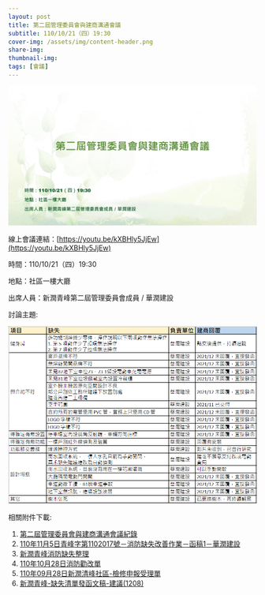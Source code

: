 ```yaml
---
layout: post
title: 第二屆管理委員會與建商溝通會議
subtitle: 110/10/21（四）19:30
cover-img: /assets/img/content-header.png
share-img: 
thumbnail-img:
tags: [會議]
---
```


![](../assets/post/20211021/1101021_Youtube_Cover.jpg)

線上會議連結：[https://youtu.be/kXBHly5JjEw](https://youtu.be/kXBHly5JjEw)

時間：110/10/21（四）19:30

地點：社區一樓大廳

出席人員：新潤青峰第二屆管理委員會成員 / 華潤建設

討論主題:

![](../assets/post/20211021/list.png)

相關附件下載:

1. [第二屆管理委員會與建商溝通會議紀錄](../assets/post/20211021/01_青峰字第1102013號%20-%20第二屆管理委員會與建商溝通會議紀錄.pdf)
2. [110年11月5日青峰字第1102017號－消防缺失改善作業－函稿1－華潤建設](../assets/post/20211021/02_110年11月5日青峰字第1102017號－消防缺失改善作業－函稿1－華潤建設.pdf)
3. [新潤青峰消防缺失整理](../assets/post/20211021/03_1100913新潤青峰消防缺失整理.pdf)
4. [110年10月28日消防勸改單](../assets/post/20211021/04_110年10月28日消防勸改單.pdf)
5. [110年09月28日新潤清峰社區-檢修申報受理單](../assets/post/20211021/05_1100928新潤清峰社區-檢修申報受理單.pdf)
6. [新潤青峰-缺失清單發函文稿-建議(1208)](../assets/post/20211021/06_新潤青峰-缺失清單發函文稿-建議(1208).pdf)